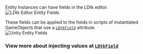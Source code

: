 Entity Instances can have fields in the LDtk editor.  
![LDtk Editor Entity Fields](https://github.com/Cammin/LDtkUnity/blob/master/DocImages~/LDtkEditorMobFields.png)  

These fields can be applied to the fields in scripts of instantiated GameObjects that use a [`LDtkField`](https://github.com/Cammin/LDtkUnity/wiki/LDtkField) attribute.  
![Unity Entity Fields](https://github.com/Cammin/LDtkUnity/blob/master/DocImages~/UnityMobFields.png)  

### View more about injecting values at [`LDtkField`](https://github.com/Cammin/LDtkUnity/wiki/LDtkField)